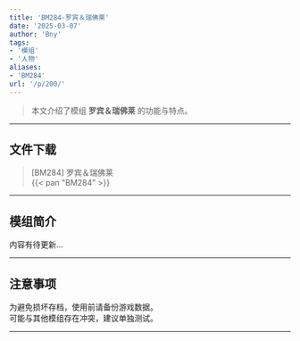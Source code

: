 ```yaml
---
title: 'BM284-罗宾＆瑞佛莱'
date: '2025-03-07'
author: 'Bny'
tags:
- '模组'
- '人物'
aliases:
- 'BM284'
url: '/p/200/'
---
```


> 本文介绍了模组 **罗宾＆瑞佛莱** 的功能与特点。

---

## 文件下载

> [BM284] 罗宾＆瑞佛莱  
{{< pan "BM284" >}}  

---

## 模组简介

>  
内容有待更新...  

---

## 注意事项

>  
为避免损坏存档，使用前请备份游戏数据。  
可能与其他模组存在冲突，建议单独测试。  

---

